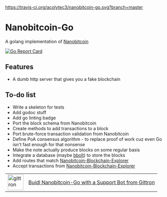 https://travis-ci.org/acolytec3/nanobitcoin-go.svg?branch=master

# Nanobitcoin-Go

A golang implementation of [Nanobitcoin](https://github.com/acolytec3/nanobitcoin)

[![Go Report Card](https://goreportcard.com/badge/github.com/acolytec3/nanobitcoin-go)](https://goreportcard.com/report/github.com/acolytec3/nanobitcoin-go)

## Features

* A dumb http server that gives you a fake blockchain

## To-do list

* Write a skeleton for tests
* Add godoc stuff
* Add go linting badge
* Port the block schema from Nanobitcoin
* Create methods to add transactions to a block
* Port brute-force transaction validation from Nanobitcoin
* Define PoA consensus algorithm - to replace proof of work cuz even Go isn't fast enough for that nonsense
* Make the note actually produce blocks on some regular basis
* Integrate a database (maybe [bbolt](https://github.com/etcd-io/bbolt)) to store the blocks
* Add routes that match [Nanobitcoin-Blockchain-Explorer](https://github.com/acolytec3/blockchain-explorer)
* Accept transactions from [Nanobitcoin-Blockchain-Explorer](https://github.com/acolytec3/blockchain-explorer)

<table border="0"><tr>  <td><a href="https://gittron.me/bots/0xddab05da7f11acf322db7ac1c4f671ea"><img src="https://s3.amazonaws.com/od-flat-svg/0xddab05da7f11acf322db7ac1c4f671ea.png" alt="gittron" width="50"/></a></td><td><a href="https://gittron.me/bots/0xddab05da7f11acf322db7ac1c4f671ea">Buidl Nanobitcoin-Go with a Support Bot from Gittron</a></td></tr></table>
